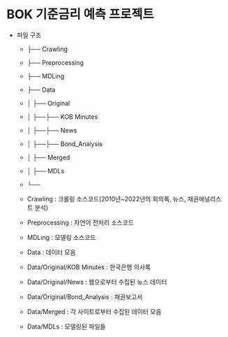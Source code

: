 # BOK 기준금리 예측 프로젝트

 * 파일 구조
   * ├── Crawling 
   * ├── Preprocessing
   * ├── MDLing
   * ├── Data
   * │ ├── Original
   * │ ├──├── KOB Minutes 
   * │ ├──├── News
   * │ ├──├── Bond_Analysis
   * │ ├── Merged
   * │ ├── MDLs
   * └── 


   * Crawling : 크롤링 소스코드(2010년~2022년의 회의록, 뉴스, 채권애널리스트 분석)  
   * Preprocessing : 자연어 전처리 소스코드
   * MDLing : 모델링 소스코드 
   * Data : 데이터 모음
   * Data/Original/KOB Minutes : 한국은행 의사록
   * Data/Original/News : 웹으로부터 수집된 뉴스 데이터
   * Data/Original/Bond_Analysis : 채권보고서
   * Data/Merged : 각 사이트로부터 수집된 데이터 모음
   * Data/MDLs : 모델링된 파일들